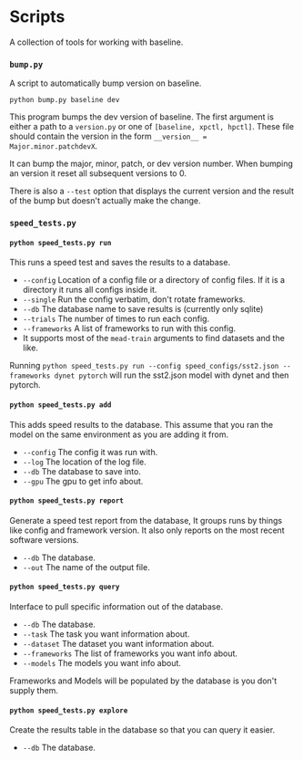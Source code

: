# Scripts

A collection of tools for working with baseline.


### `bump.py`

A script to automatically bump version on baseline.

`python bump.py baseline dev`

This program bumps the dev version of baseline. The first argument is either a path to a `version.py` or one of `[baseline, xpctl, hpctl]`. These file should contain the version in the form `__version__ = Major.minor.patchdevX`.

It can bump the major, minor, patch, or dev version number. When bumping an version it reset all subsequent versions to 0.

There is also a `--test` option that displays the current version and the result of the bump but doesn't actually make the change.


### `speed_tests.py`

#### `python speed_tests.py run`

This runs a speed test and saves the results to a database.

 * `--config` Location of a config file or a directory of config files. If it is a directory it runs all configs inside it.
 * `--single` Run the config verbatim, don't rotate frameworks.
 * `--db` The database name to save results is (currently only sqlite)
 * `--trials` The number of times to run each config.
 * `--frameworks` A list of frameworks to run with this config.
 * It supports most of the `mead-train` arguments to find datasets and the like.

Running `python speed_tests.py run --config speed_configs/sst2.json --frameworks dynet pytorch` will run the sst2.json model with dynet and then pytorch.

#### `python speed_tests.py add`

This adds speed results to the database. This assume that you ran the model on the same environment as you are adding it from.

 * `--config` The config it was run with.
 * `--log` The location of the log file.
 * `--db` The database to save into.
 * `--gpu` The gpu to get info about.


#### `python speed_tests.py report`

Generate a speed test report from the database, It groups runs by things like config and framework version. It also only reports on the most recent software versions.

 * `--db` The database.
 * `--out` The name of the output file.


#### `python speed_tests.py query`

Interface to pull specific information out of the database.

 * `--db` The database.
 * `--task` The task you want information about.
 * `--dataset` The dataset you want information about.
 * `--frameworks` The list of frameworks you want info about.
 * `--models` The models you want info about.

Frameworks and Models will be populated by the database is you don't supply them.


#### `python speed_tests.py explore`

Create the results table in the database so that you can query it easier.

 * `--db` The database.
